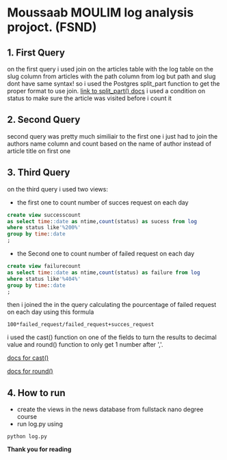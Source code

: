 # Moussaab MOULIM log analysis projoct. (FSND)

## 1. First Query
on the first query i used join on the articles table with the log table on the slug column from articles with the path column from log
but path and slug dont have same syntax!
so i used the Postgres split_part function to get the proper format to use join.
[link to split_part() docs](https://w3resource.com/PostgreSQL/split_part-function.php)
i used a condition on status to make sure the article was visited before i count it

## 2. Second Query
second query was pretty much similiair to the first one i just had to join the authors name column and count based on the name of author instead of article title on first one

## 3. Third Query
on the third query i used two views:
- the first one to count number of succes request on each day
```sql
create view successcount
as select time::date as ntime,count(status) as sucess from log 
where status like'%200%' 
group by time::date
;
```

- the Second one to count number of failed request on each day
```sql
create view failurecount
as select time::date as ntime,count(status) as failure from log 
where status like'%404%' 
group by time::date
;
```

then i joined the in the query calculating the pourcentage of failed request on each day using this formula
```
100*failed_request/failed_request+succes_request
```

i used the cast() function on one of the fields to turn the results to decimal value
and round() function to only get 1 number after ','.

[docs for cast()](http://www.postgresqltutorial.com/postgresql-cast/) 

[docs for round()](https://www.w3resource.com/PostgreSQL/round-function.php)

## 4. How to run

- create the views in the news database from fullstack nano degree course
- run log.py using 
```
python log.py
```


**Thank you for reading**